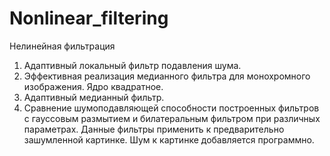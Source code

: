 # Nonlinear_filtering
Нелинейная фильтрация
1.	Адаптивный локальный фильтр подавления шума.
2.	Эффективная реализация медианного фильтра для монохромного изображения. Ядро квадратное.
3.	Адаптивный медианный фильтр.
4.	Сравнение шумоподавляющей способности построенных фильтров с гауссовым размытием и билатеральным фильтром при различных параметрах. Данные фильтры применить к предварительно зашумленной картинке. Шум к картинке добавляется программно.
